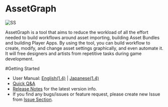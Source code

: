 # AssetGraph

![SS](/Documentation~/html/manual_images/top.png)

AssetGraph is a tool that aims to reduce the workload of all the effort needed to build workflows around asset importing, building Asset Bundles and building Player Apps.  By using the tool, you can build workflow to create, modify, and change asset settings graphically, and even automate it.  It will free designers and artists from repetitive tasks during game development.

#Getting Started
- User Manual: [English(1.4)](https://docs.google.com/document/d/1O6REmpJPOBo4Y-Ii9XzopRFW1Ky4ahr47O5knJkSTQM/edit) |  [Japanese(1.4)](https://docs.google.com/document/d/1yTkHZch5EaDBCria6I3Xy5UtqrfFx8n9jU1WHre-w0U/edit?usp=sharing)
- [Quick Q&A](https://bitbucket.org/Unity-Technologies/assetbundlegraphtool/wiki/Home)
- [Release Notes](https://bitbucket.org/Unity-Technologies/assetbundlegraphtool/wiki/Release%20Notes) for the latest version info.
- If you find any bugs/issues or feature request, please create new Issue from [Issue Section](https://bitbucket.org/Unity-Technologies/assetbundlegraphtool/issues?status=new&status=open).
